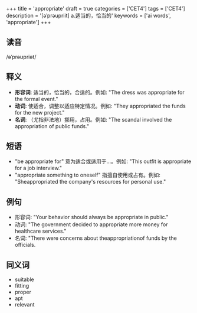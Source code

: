 +++
title = 'appropriate'
draft = true
categories = ['CET4']
tags = ['CET4']
description = '[əˈprəupriit] a.适当的，恰当的'
keywords = ['ai words', 'appropriate']
+++

## 读音
/əˈprəʊpriət/

## 释义
- **形容词**: 适当的，恰当的，合适的。例如: "The dress was appropriate for the formal event."
- **动词**: 使适合，调整以适应特定情况。例如: "They appropriated the funds for the new project."
- **名词**: （尤指非法地）挪用，占用。例如: "The scandal involved the appropriation of public funds."

## 短语
- "be appropriate for" 意为适合或适用于...。例如: "This outfit is appropriate for a job interview."
- "appropriate something to oneself" 指擅自使用或占有。例如: "Sheappropriated the company's resources for personal use."

## 例句
- 形容词: "Your behavior should always be appropriate in public."
- 动词: "The government decided to appropriate more money for healthcare services."
- 名词: "There were concerns about theappropriationof funds by the officials.

## 同义词
- suitable
- fitting
- proper
- apt
- relevant
